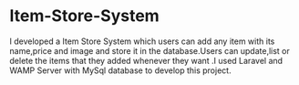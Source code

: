 # Item-Store-System
I developed a Item Store System which users can add any item with its name,price and image and store it in the database.Users can update,list or delete the items that they added whenever they want .I used Laravel and WAMP Server with MySql database to develop this project.
